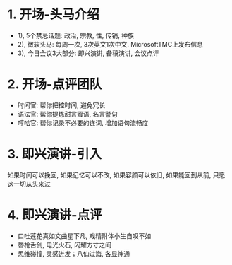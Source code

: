 
# 1. 开场-头马介绍
- 1), 5个禁忌话题: 政治, 宗教, 性, 传销, 种族
- 2), 微软头马: 每周一次, 3次英文1次中文. MicrosoftTMC上发布信息
- 3), 今日会议3大部分: 即兴演讲, 备稿演讲, 会议点评

# 2. 开场-点评团队
- 时间官: 帮你把控时间, 避免冗长
- 语法官: 帮你提炼甜言蜜语, 名言警句
- 哼哈官: 帮你记录不必要的连词, 增加语句流畅度

# 3. 即兴演讲-引入
如果时间可以挽回, 如果记忆可以不改, 如果容颜可以依旧, 如果能回到从前, 只愿这一切从头来过

# 4. 即兴演讲-点评
- 口吐莲花真如文曲星下凡, 戏精附体小生自叹不如
- 唇枪舌剑, 电光火石, 闪耀方寸之间
- 思维碰撞, 灵感迸发；八仙过海, 各显神通

